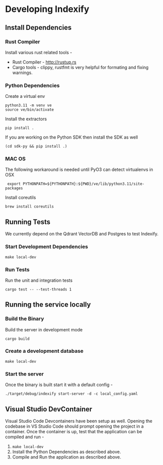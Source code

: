 # Developing Indexify

## Install Dependencies

### Rust Compiler
Install various rust related tools - 
* Rust Compiler - http://rustup.rs
* Cargo tools - clippy, rustfmt is very helpful for formating and fixing warnings.

### Python Dependencies
Create a virtual env 
```shell
python3.11 -m venv ve
source ve/bin/activate
```
Install the  extractors
```shell
pip install .
```
If you are working on the Python SDK then install the SDK as well 
```shell
(cd sdk-py && pip install .)
```

### MAC OS
The following workaround is needed until PyO3 can detect virtualenvs in OSX
```shell
 export PYTHONPATH=${PYTHONPATH}:${PWD}/ve/lib/python3.11/site-packages
```

Install coreutils 
```shell
brew install coreutils
```

## Running Tests
We currently depend on the Qdrant VectorDB and Postgres to test Indexify. 

### Start Development Dependencies
```shell
make local-dev
```

### Run Tests
Run the unit and integration tests
```shell
cargo test -- --test-threads 1
```

## Running the service locally 

### Build the Binary
Build the server in development mode 
```shell
cargo build
```

### Create a development database
```shell
make local-dev
```

### Start the server
Once the binary is built start it with a default config -
```shell
./target/debug/indexify start-server -d -c local_config.yaml
```

## Visual Studio DevContainer
Visual Studio Code Devcontainers have been setup as well. Opening the codebase in VS Studio Code should prompt opening the project in a container. Once the container is up, test that the application can be compiled and run -

1. `make local-dev`
2. Install the Python Dependencies as described above.
3. Compile and Run the application as described above.
